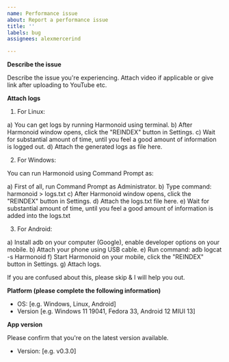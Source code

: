 ```yaml
---
name: Performance issue
about: Report a performance issue
title: ''
labels: bug
assignees: alexmercerind

---
```


**Describe the issue**

Describe the issue you're experiencing.
Attach video if applicable or give link after uploading to YouTube etc.

**Attach logs**

1. For Linux:

a) You can get logs by running Harmonoid using terminal.
b) After Harmonoid window opens, click the "REINDEX" button in Settings.
c) Wait for substantial amount of time, until you feel a good amount of information is logged out.
d) Attach the generated logs as file here.

2. For Windows:

You can run Harmonoid using Command Prompt as:

a) First of all, run Command Prompt as Administrator.
b) Type command: harmonoid > logs.txt
c) After Harmonoid window opens, click the "REINDEX" button in Settings.
d) Attach the logs.txt file here.
e) Wait for substantial amount of time, until you feel a good amount of information is added into the logs.txt

3. For Android:

a) Install adb on your computer (Google), enable developer options on your mobile.
b) Attach your phone using USB cable.
e) Run command: adb logcat -s Harmonoid
f) Start Harmonoid on your mobile, click the "REINDEX" button in Settings.
g) Attach logs.

If you are confused about this, please skip & I will help you out.

**Platform (please complete the following information)**

- OS: [e.g. Windows, Linux, Android]
- Version [e.g. Windows 11 19041, Fedora 33, Android 12 MIUI 13]

**App version**

Please confirm that you're on the latest version available.

- Version: [e.g. v0.3.0]
